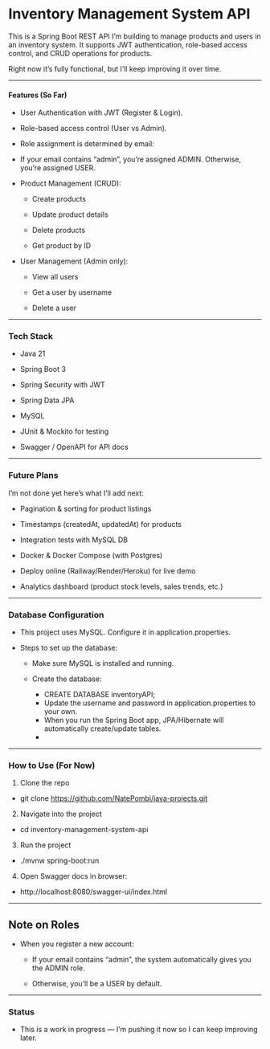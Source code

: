 # Inventory Management System API

This is a Spring Boot REST API I’m building to manage products and users in an inventory system.
It supports JWT authentication, role-based access control, and CRUD operations for products.

Right now it’s fully functional, but I’ll keep improving it over time.

---

#### Features (So Far)
*  User Authentication with JWT (Register & Login).

* Role-based access control (User vs Admin).

* Role assignment is determined by email:

* If your email contains “admin”, you’re assigned ADMIN.
Otherwise, you’re assigned USER.

* Product Management (CRUD):

  * Create products

   * Update product details

    * Delete products

    * Get product by ID

* User Management (Admin only):

  * View all users

  * Get a user by username

  * Delete a user

---

### Tech Stack

* Java 21

* Spring Boot 3

* Spring Security with JWT

* Spring Data JPA

* MySQL

* JUnit & Mockito for testing

* Swagger / OpenAPI for API docs

---

### Future Plans

I’m not done yet here’s what I’ll add next:

*  Pagination & sorting for product listings

* Timestamps (createdAt, updatedAt) for products

* Integration tests with MySQL DB

* Docker & Docker Compose (with Postgres)

* Deploy online (Railway/Render/Heroku) for live demo

* Analytics dashboard (product stock levels, sales trends, etc.)

--- 

### Database Configuration

- This project uses MySQL. Configure it in application.properties.

- Steps to set up the database:

  - Make sure MySQL is installed and running.

  - Create the database:

    - CREATE DATABASE inventoryAPI;
    - Update the username and password in application.properties to your own.
    - When you run the Spring Boot app, JPA/Hibernate will automatically create/update tables.
    - 


---

### How to Use (For Now)

1) Clone the repo

- git clone https://github.com/NatePombi/java-projects.git


2) Navigate into the project

- cd inventory-management-system-api


3) Run the project

- ./mvnw spring-boot:run


4) Open Swagger docs in browser:

- http://localhost:8080/swagger-ui/index.html

---
## Note on Roles

- When you register a new account:

  - If your email contains “admin”, the system automatically gives you the ADMIN role.

  - Otherwise, you’ll be a USER by default.

---

### Status

- This is a work in progress — I’m pushing it now so I can keep improving later.